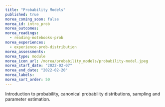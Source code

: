 ```yaml
---
title: "Probability Models"
published: true
morea_coming_soon: false
morea_id: intro_prob
morea_outcomes:
morea_readings:
  - reading-notebooks-prob
morea_experiences:
  - experience-prob-distribution
morea_assessments:
morea_type: module
morea_icon_url: /morea/probability_models/probability-model.jpeg
morea_start_date: "2022-02-07"
morea_end_date: "2022-02-20"
morea_labels: 
morea_sort_order: 50
---
```


Introduction to probability, canonical probability distributions, sampling and parameter estimation.
